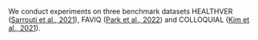 We conduct experiments on three benchmark datasets HEALTHVER ([Sarrouti et al., 2021](https://github.com/sarrouti/healthver)), FAVIQ ([Park et al., 2022](https://github.com/faviq/faviq)) and COLLOQUIAL ([Kim et al., 2021](https://github.com/bckim92/colloquial-claims)).